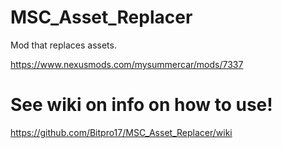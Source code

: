 # MSC_Asset_Replacer
Mod that replaces assets.

https://www.nexusmods.com/mysummercar/mods/7337

# See wiki on info on how to use!
https://github.com/Bitpro17/MSC_Asset_Replacer/wiki

